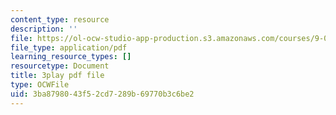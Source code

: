 ```yaml
---
content_type: resource
description: ''
file: https://ol-ocw-studio-app-production.s3.amazonaws.com/courses/9-00sc-introduction-to-psychology-fall-2011/3ba8798043f52cd7289b69770b3c6be2_qZdm4mpQA_8.pdf
file_type: application/pdf
learning_resource_types: []
resourcetype: Document
title: 3play pdf file
type: OCWFile
uid: 3ba87980-43f5-2cd7-289b-69770b3c6be2
---
```

